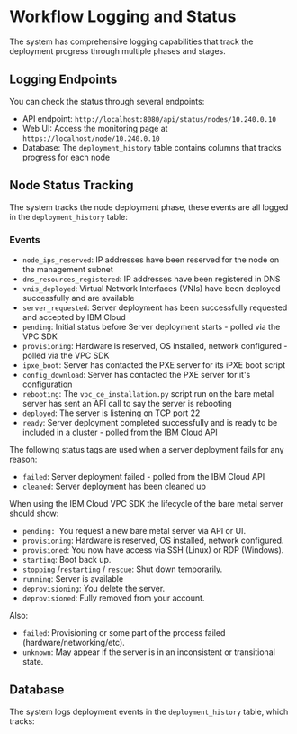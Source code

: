 # Workflow Logging and Status

The system has comprehensive logging capabilities that track the deployment progress through multiple phases and stages.

## Logging Endpoints

You can check the status through several endpoints:

- API endpoint: `http://localhost:8080/api/status/nodes/10.240.0.10`
- Web UI: Access the monitoring page at `https://localhost/node/10.240.0.10`
- Database: The `deployment_history` table contains columns that tracks progress for each node

## Node Status Tracking

The system tracks the node deployment phase, these events are all logged in the `deployment_history` table:

### Events

- `node_ips_reserved`: IP addresses have been reserved for the node on the management subnet
- `dns_resources_registered`: IP addresses have been registered in DNS
- `vnis_deployed`: Virtual Network Interfaces (VNIs) have been deployed successfully and are available
- `server_requested`: Server deployment has been successfully requested and accepted by IBM Cloud
- `pending`: Initial status before Server deployment starts - polled via the VPC SDK
- `provisioning`: Hardware is reserved, OS installed, network configured - polled via the VPC SDK
- `ipxe_boot`: Server has contacted the PXE server for its iPXE boot script
- `config_download`: Server has contacted the PXE server for it's configuration
- `rebooting`: The `vpc_ce_installation.py` script run on the bare metal server has sent an API call to say the server is rebooting
- `deployed`: The server is listening on TCP port 22
- `ready`: Server deployment completed successfully and is ready to be included in a cluster - polled from the IBM Cloud API

The following status tags are used when a server deployment fails for any reason:

- `failed`: Server deployment failed - polled from the IBM Cloud API
- `cleaned`: Server deployment has been cleaned up

When using the IBM Cloud VPC SDK the lifecycle of the bare metal server should show:

- `pending: `You request a new bare metal server via API or UI.
- `provisioning`: Hardware is reserved, OS installed, network configured.
- `provisioned`: You now have access via SSH (Linux) or RDP (Windows).
- `starting`: Boot back up.
- `stopping` /`restarting` / `rescue`: Shut down temporarily.
- `running`: Server is available
- `deprovisioning`: You delete the server.
- `deprovisioned`: Fully removed from your account.

Also:

- `failed`: Provisioning or some part of the process failed (hardware/networking/etc).
- `unknown`: May appear if the server is in an inconsistent or transitional state.

## Database 

The system logs deployment events in the `deployment_history` table, which tracks: